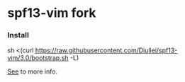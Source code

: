 # spf13-vim fork

### Install

sh <(curl https://raw.githubusercontent.com/Diullei/spf13-vim/3.0/bootstrap.sh -L)

[See](https://github.com/Diullei/spf13-vim/blob/3.0/README.markdown) to more info.
